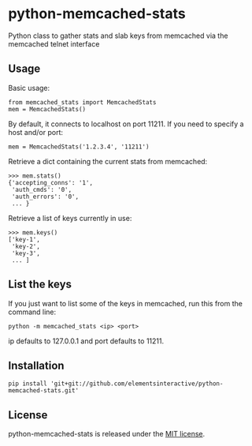 # python-memcached-stats

Python class to gather stats and slab keys from memcached via the memcached telnet interface

## Usage

Basic usage:

    from memcached_stats import MemcachedStats
    mem = MemcachedStats()

By default, it connects to localhost on port 11211. If you need to specify a host and/or port:

    mem = MemcachedStats('1.2.3.4', '11211')

Retrieve a dict containing the current stats from memcached:

    >>> mem.stats()
    {'accepting_conns': '1',
     'auth_cmds': '0',
     'auth_errors': '0',
     ... }

Retrieve a list of keys currently in use:

    >>> mem.keys()
    ['key-1',
     'key-2',
     'key-3',
     ... ]

## List the keys

If you just want to list some of the keys in memcached, run this from the command line:

    python -m memcached_stats <ip> <port>

ip defaults to 127.0.0.1 and port defaults to 11211.

## Installation

    pip install 'git+git://github.com/elementsinteractive/python-memcached-stats.git'

## License

python-memcached-stats is released under the [MIT license](http://creativecommons.org/licenses/MIT/).
